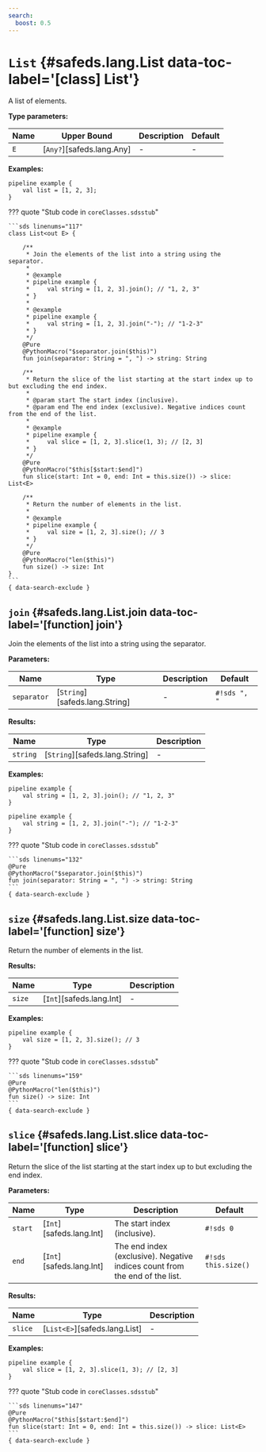 ```yaml
---
search:
  boost: 0.5
---
```


[//]: # (DO NOT EDIT THIS FILE DIRECTLY. Instead, edit the corresponding stub file and execute `npm run docs:api`.)

# <code class="doc-symbol doc-symbol-class"></code> `List` {#safeds.lang.List data-toc-label='[class] List'}

A list of elements.

**Type parameters:**

| Name | Upper Bound | Description | Default |
|------|-------------|-------------|---------|
| `E` | [`Any?`][safeds.lang.Any] | - | - |

**Examples:**

```sds
pipeline example {
    val list = [1, 2, 3];
}
```

??? quote "Stub code in `coreClasses.sdsstub`"

    ```sds linenums="117"
    class List<out E> {

        /**
         * Join the elements of the list into a string using the separator.
         *
         * @example
         * pipeline example {
         *     val string = [1, 2, 3].join(); // "1, 2, 3"
         * }
         *
         * @example
         * pipeline example {
         *     val string = [1, 2, 3].join("-"); // "1-2-3"
         * }
         */
        @Pure
        @PythonMacro("$separator.join($this)")
        fun join(separator: String = ", ") -> string: String

        /**
         * Return the slice of the list starting at the start index up to but excluding the end index.
         *
         * @param start The start index (inclusive).
         * @param end The end index (exclusive). Negative indices count from the end of the list.
         *
         * @example
         * pipeline example {
         *     val slice = [1, 2, 3].slice(1, 3); // [2, 3]
         * }
         */
        @Pure
        @PythonMacro("$this[$start:$end]")
        fun slice(start: Int = 0, end: Int = this.size()) -> slice: List<E>

        /**
         * Return the number of elements in the list.
         *
         * @example
         * pipeline example {
         *     val size = [1, 2, 3].size(); // 3
         * }
         */
        @Pure
        @PythonMacro("len($this)")
        fun size() -> size: Int
    }
    ```
    { data-search-exclude }

## <code class="doc-symbol doc-symbol-function"></code> `join` {#safeds.lang.List.join data-toc-label='[function] join'}

Join the elements of the list into a string using the separator.

**Parameters:**

| Name | Type | Description | Default |
|------|------|-------------|---------|
| `separator` | [`String`][safeds.lang.String] | - | `#!sds ", "` |

**Results:**

| Name | Type | Description |
|------|------|-------------|
| `string` | [`String`][safeds.lang.String] | - |

**Examples:**

```sds hl_lines="2"
pipeline example {
    val string = [1, 2, 3].join(); // "1, 2, 3"
}
```
```sds hl_lines="2"
pipeline example {
    val string = [1, 2, 3].join("-"); // "1-2-3"
}
```

??? quote "Stub code in `coreClasses.sdsstub`"

    ```sds linenums="132"
    @Pure
    @PythonMacro("$separator.join($this)")
    fun join(separator: String = ", ") -> string: String
    ```
    { data-search-exclude }

## <code class="doc-symbol doc-symbol-function"></code> `size` {#safeds.lang.List.size data-toc-label='[function] size'}

Return the number of elements in the list.

**Results:**

| Name | Type | Description |
|------|------|-------------|
| `size` | [`Int`][safeds.lang.Int] | - |

**Examples:**

```sds hl_lines="2"
pipeline example {
    val size = [1, 2, 3].size(); // 3
}
```

??? quote "Stub code in `coreClasses.sdsstub`"

    ```sds linenums="159"
    @Pure
    @PythonMacro("len($this)")
    fun size() -> size: Int
    ```
    { data-search-exclude }

## <code class="doc-symbol doc-symbol-function"></code> `slice` {#safeds.lang.List.slice data-toc-label='[function] slice'}

Return the slice of the list starting at the start index up to but excluding the end index.

**Parameters:**

| Name | Type | Description | Default |
|------|------|-------------|---------|
| `start` | [`Int`][safeds.lang.Int] | The start index (inclusive). | `#!sds 0` |
| `end` | [`Int`][safeds.lang.Int] | The end index (exclusive). Negative indices count from the end of the list. | `#!sds this.size()` |

**Results:**

| Name | Type | Description |
|------|------|-------------|
| `slice` | [`List<E>`][safeds.lang.List] | - |

**Examples:**

```sds hl_lines="2"
pipeline example {
    val slice = [1, 2, 3].slice(1, 3); // [2, 3]
}
```

??? quote "Stub code in `coreClasses.sdsstub`"

    ```sds linenums="147"
    @Pure
    @PythonMacro("$this[$start:$end]")
    fun slice(start: Int = 0, end: Int = this.size()) -> slice: List<E>
    ```
    { data-search-exclude }
